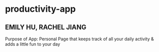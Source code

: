 # productivity-app
## EMILY HU, RACHEL JIANG
Purpose of App: Personal Page that keeps track of all your daily activity & adds a little fun to your day